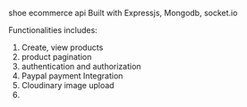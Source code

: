  shoe ecommerce api Built with Expressjs, Mongodb, socket.io

Functionalities includes:

1) Create, view products
2) product pagination
3) authentication and authorization 
4) Paypal payment Integration
5) Cloudinary image upload
6) 
